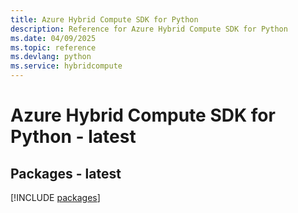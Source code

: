 ```yaml
---
title: Azure Hybrid Compute SDK for Python
description: Reference for Azure Hybrid Compute SDK for Python
ms.date: 04/09/2025
ms.topic: reference
ms.devlang: python
ms.service: hybridcompute
---
```

# Azure Hybrid Compute SDK for Python - latest
## Packages - latest
[!INCLUDE [packages](hybrid-compute-index.md)]